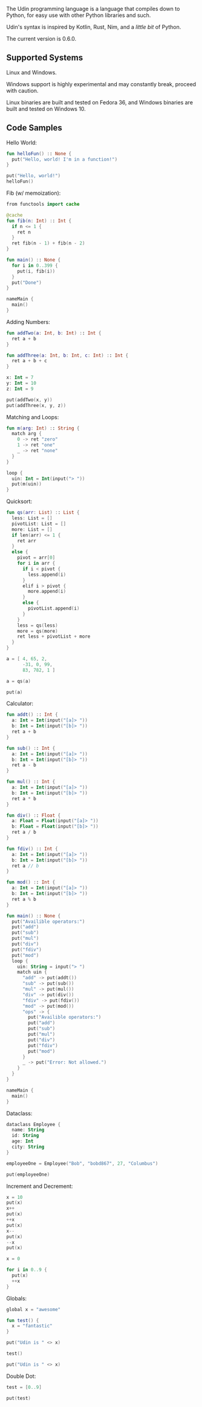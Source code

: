 The Udin programming language is a language that compiles down to Python, for easy use with other Python libraries and such.

Udin's syntax is inspired by Kotlin, Rust, Nim, and a *little bit* of Python.

The current version is 0.6.0.

## Supported Systems
Linux and Windows.

Windows support is highly experimental and may constantly break, proceed with caution.

Linux binaries are built and tested on Fedora 36, and Windows binaries are built and tested on Windows 10.

## Code Samples
Hello World:
```kotlin
fun helloFun() :: None {
  put("Hello, world! I'm in a function!")
}

put("Hello, world!")
helloFun()
```

Fib (w/ memoization):
```kotlin
from functools import cache

@cache
fun fib(n: Int) :: Int {
  if n <= 1 {
    ret n
  }
  ret fib(n - 1) + fib(n - 2)
}

fun main() :: None {
  for i in 0..399 {
    put(i, fib(i))
  }
  put("Done")
}

nameMain {
  main()
}
```

Adding Numbers:
```kotlin
fun addTwo(a: Int, b: Int) :: Int {
  ret a + b
}

fun addThree(a: Int, b: Int, c: Int) :: Int {
  ret a + b + c
}

x: Int = 7
y: Int = 10
z: Int = 9

put(addTwo(x, y))
put(addThree(x, y, z))
```

Matching and Loops:
```kotlin
fun m(arg: Int) :: String {
  match arg {
    0 -> ret "zero"
    1 -> ret "one"
    _ -> ret "none"
  }
}

loop {
  uin: Int = Int(input("> "))
  put(m(uin))
}
```

Quicksort:
```kotlin
fun qs(arr: List) :: List {
  less: List = []
  pivotList: List = []
  more: List = []
  if len(arr) <= 1 {
    ret arr
  }
  else {
    pivot = arr[0]
    for i in arr {
      if i < pivot {
        less.append(i)
      }
      elif i > pivot {
        more.append(i)
      }
      else {
        pivotList.append(i)
      }
    }
    less = qs(less)
    more = qs(more)
    ret less + pivotList + more
  }
}

a = [ 4, 65, 2,
      -31, 0, 99,
      83, 782, 1 ]

a = qs(a)

put(a)
```

Calculator:
```kotlin
fun addt() :: Int {
  a: Int = Int(input("[a]> "))
  b: Int = Int(input("[b]> "))
  ret a + b
}

fun sub() :: Int {
  a: Int = Int(input("[a]> "))
  b: Int = Int(input("[b]> "))
  ret a - b
}

fun mul() :: Int {
  a: Int = Int(input("[a]> "))
  b: Int = Int(input("[b]> "))
  ret a * b
}

fun div() :: Float {
  a: Float = Float(input("[a]> "))
  b: Float = Float(input("[b]> "))
  ret a / b
}

fun fdiv() :: Int {
  a: Int = Int(input("[a]> "))
  b: Int = Int(input("[b]> "))
  ret a // b
}

fun mod() :: Int {
  a: Int = Int(input("[a]> "))
  b: Int = Int(input("[b]> "))
  ret a % b
}

fun main() :: None {
  put("Availible operators:")
  put("add")
  put("sub")
  put("mul")
  put("div")
  put("fdiv")
  put("mod")
  loop {
    uin: String = input("> ")
    match uin {
      "add" -> put(addt())
      "sub" -> put(sub())
      "mul" -> put(mul())
      "div" -> put(div())
      "fdiv" -> put(fdiv())
      "mod" -> put(mod())
      "ops" -> {
        put("Availible operators:")
        put("add")
        put("sub")
        put("mul")
        put("div")
        put("fdiv")
        put("mod")
      }
      _ -> put("Error: Not allowed.")
    }
  }
}

nameMain {
  main()
}
```

Dataclass:
```kotlin
dataclass Employee {
  name: String
  id: String
  age: Int
  city: String
}

employeeOne = Employee("Bob", "bobd867", 27, "Columbus")

put(employeeOne)
```

Increment and Decrement:
```kotlin
x = 10
put(x)
x++
put(x)
++x
put(x)
x--
put(x)
--x
put(x)

x = 0

for i in 0..9 {
  put(x)
  ++x
}
```

Globals:
```kotlin
global x = "awesome"

fun test() {
  x = "fantastic"
}

put("Udin is " <> x)

test()

put("Udin is " <> x)
```

Double Dot:
```kotlin
test = [0..9]

put(test)
```
